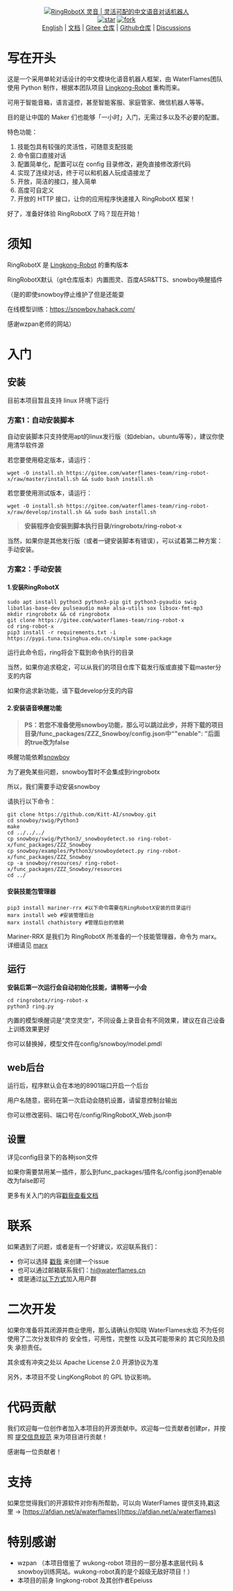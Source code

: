 <p align="center">
    <a href="https://docs.waterflames.cn/"><img src="./docs/photo/banner.png" alt="RingRobotX 灵音 | 灵活可配的中文语音对话机器人"></a>
    <br>
    <a href='https://gitee.com/waterflames-team/ring-robot-x/stargazers'><img src='https://gitee.com/waterflames-team/ring-robot-x/badge/star.svg?theme=gvp' alt='star'></img></a>
    <a href='https://gitee.com/waterflames-team/ring-robot-x/members'><img src='https://gitee.com/waterflames-team/ring-robot-x/badge/fork.svg?theme=gvp' alt='fork'></img></a>
    <br>
    <a href="/README_en.md">English</a> | <a href="https://docs.waterflames.cn/">文档</a> | <a href="https://gitee.com/waterflames-team/ring-robot-x">Gitee 仓库</a> | <a href="https://github.com/waterflames-team/ring-robot-x">Github仓库</a> | <a href="https://github.com/waterflames-team/ring-robot-x/discussions">Discussions</a>
    <br>
</p>

# 写在开头

这是一个采用单轮对话设计的中文模块化语音机器人框架，由 WaterFlames团队 使用 Python 制作，根据本团队项目 [Lingkong-Robot](https://gitee.com/waterflames-team/lingkong-robot) 重构而来。

可用于智能音箱，语言遥控，甚至智能客服、家庭管家、微信机器人等等。

目的是让中国的 Maker 们也能够「一小时」入门，无需过多以及不必要的配置。

特色功能：

1. 技能包具有较强的灵活性，可随意支配技能
2. 命令窗口直接对话
3. 配置简单化，配置可以在 config 目录修改，避免直接修改源代码
4. 实现了连续对话，终于可以和机器人玩成语接龙了
5. 开放，简洁的接口，接入简单
6. 高度可自定义
7. 开放的 HTTP 接口，让你的应用程序快速接入 RingRobotX 框架！

好了，准备好体验 RingRobotX 了吗？现在开始！

# 须知

RingRobotX 是 [Lingkong-Robot](https://gitee.com/waterflames-team/lingkong-robot) 的重构版本

RingRobotX默认（git仓库版本）内置图灵、百度ASR&TTS、snowboy唤醒插件

（是的即使snowboy停止维护了但是还能耍

在线模型训练：https://snowboy.hahack.com/

感谢wzpan老师的网站）

# 入门

## 安装
目前本项目暂且支持 linux 环境下运行

### 方案1：自动安装脚本

自动安装脚本只支持使用apt的linux发行版（如debian，ubuntu等等），建议你使用清华软件源

若您要使用稳定版本，请运行：
```shell
wget -O install.sh https://gitee.com/waterflames-team/ring-robot-x/raw/master/install.sh && sudo bash install.sh
```

若您要使用测试版本，请运行：
```shell
wget -O install.sh https://gitee.com/waterflames-team/ring-robot-x/raw/develop/install.sh && sudo bash install.sh
```

>**安装程序会安装到脚本执行目录/ringrobotx/ring-robot-x**

当然，如果你是其他发行版（或者一键安装脚本有错误），可以试着第二种方案：手动安装。

### 方案2：手动安装

#### 1.安装RingRobotX

```shell
sudo apt install python3 python3-pip git python3-pyaudio swig libatlas-base-dev pulseaudio make alsa-utils sox libsox-fmt-mp3
mkdir ringrobotx && cd ringrobotx
git clone https://gitee.com/waterflames-team/ring-robot-x
cd ring-robot-x
pip3 install -r requirements.txt -i https://pypi.tuna.tsinghua.edu.cn/simple some-package
```

运行此命令后，ring将会下载到命令执行的目录

当然，如果你追求稳定，可以从我们的项目仓库下载发行版或直接下载master分支的内容

如果你追求新功能，请下载develop分支的内容

#### 2.安装语音唤醒功能

>**PS：若您不准备使用snowboy功能，那么可以跳过此步，并将下载的项目目录/func_packages/ZZZ_Snowboy/config.json中“"enable": ”后面的true改为false**

唤醒功能依赖[snowboy](https://github.com/Kitt-AI/snowboy.git)

为了避免某些问题，snowboy暂时不会集成到ringrobotx

所以，我们需要手动安装snowboy

请执行以下命令：

```shell
git clone https://github.com/Kitt-AI/snowboy.git
cd snowboy/swig/Python3
make
cd ../../../
cp snowboy/swig/Python3/_snowboydetect.so ring-robot-x/func_packages/ZZZ_Snowboy
cp snowboy/examples/Python3/snowboydetect.py ring-robot-x/func_packages/ZZZ_Snowboy
cp -a snowboy/resources/ ring-robot-x/func_packages/ZZZ_Snowboy/resources
cd ../
```

#### 安装技能包管理器

```shell
pip3 install mariner-rrx #以下命令需要在RingRobotX安装的目录运行
marx install web #安装管理后台
marx install chathistory #管理后台的依赖
```

Mariner-RRX 是我们为 RingRobotX 所准备的一个技能管理器，命令为 marx。详细请见 [marx](https://gitee.com/waterflames-team/mariner)

## 运行

**安装后第一次运行会自动初始化技能，请稍等一小会**

```shell
cd ringrobotx/ring-robot-x
python3 ring.py
```

内置的模型唤醒词是“灵空灵空”，不同设备上录音会有不同效果，建议在自己设备上训练效果更好

你可以替换掉，模型文件在config/snowboy/model.pmdl

## web后台

运行后，程序默认会在本地的8901端口开启一个后台

用户名随意，密码在第一次启动会随机设置，请留意控制台输出

你可以修改密码、端口号在/config/RingRobotX_Web.json中

## 设置

详见config目录下的各种json文件

如果你需要禁用某一插件，那么到func_packages/插件名/config.json的enable改为false即可

更多有关入门的内容[戳我查看文档](https://docs.waterflames.cn/)

# 联系

如果遇到了问题，或者是有一个好建议，欢迎联系我们：

- 你可以选择 [戳我](https://gitee.com/waterflames-team/ring-robot-x/issues "Issues") 来创建一个issue
- 也可以通过邮箱联系我们：[hi@waterflames.cn](mailto:hi@waterflames.cn)
- 或是通过[以下方式](https://www.yuque.com/epeiuss/xykong/contact?singleDoc#)加入用户群

# 二次开发

如果你准备将其闭源并商业使用，那么请确认你知晓 WaterFlames水焰 不为任何使用了二次分发软件的 安全性，可用性，完整性 以及其可能带来的 其它风险及损失 承担责任。

其余或有冲突之处以 Apache License 2.0 开源协议为准

另外，本项目不受 LingKongRobot 的 GPL 协议影响。


# 代码贡献

我们欢迎每一位创作者加入本项目的开源贡献中。欢迎每一位贡献者创建pr，并按照 [提交信息规范](https://www.yuque.com/epeiuss/xykong/rule?singleDoc#) 来为项目进行贡献！

感谢每一位贡献者！

# 支持

如果您觉得我们的开源软件对你有所帮助，可以向 WaterFlames 提供支持,戳这里 -> [https://afdian.net/a/waterflames](https://afdian.net/a/waterflames)

# 特别感谢

* wzpan （本项目借鉴了 wukong-robot 项目的一部分基本底层代码 & snowboy训练网站。wukong-robot真的是个超级无敌好项目！）
* 本项目的前身 lingkong-robot 及其创作者Epeiuss
